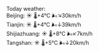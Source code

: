 Today weather:  
Beijing: ☀️ 🌡️+4°C 🌬️↘30km/h  
Tianjin: ☀️ 🌡️+4°C 🌬️↓39km/h  
Shijiazhuang: ☀️ 🌡️+8°C 🌬️↙7km/h  
Tangshan: ☀️ 🌡️+5°C 🌬️↓20km/h  

